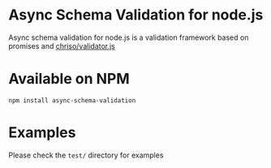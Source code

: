# Async Schema Validation for node.js
Async schema validation for node.js is a validation framework based on promises and [chriso/validator.js](https://github.com/chriso/validator.js)

# Available on NPM
```npm install async-schema-validation```

# Examples
Please check the ```test/``` directory for examples